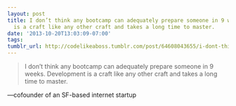 ```yaml
---
layout: post
title: I don’t think any bootcamp can adequately prepare someone in 9 weeks. Development
  is a craft like any other craft and takes a long time to master.
date: '2013-10-20T13:03:09-07:00'
tags:
tumblr_url: http://codelikeaboss.tumblr.com/post/64608043655/i-dont-think-any-bootcamp-can-adequately-prepare
---
```

> I don’t think any bootcamp can adequately prepare someone in 9 weeks. Development is a craft like any other craft and takes a long time to master.

—cofounder of an SF-based internet startup

